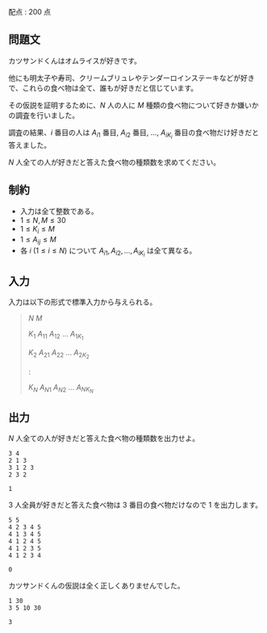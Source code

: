 配点 : $200$ 点

## 問題文

カツサンドくんはオムライスが好きです。

他にも明太子や寿司、クリームブリュレやテンダーロインステーキなどが好きで、これらの食べ物は全て、誰もが好きだと信じています。

その仮説を証明するために、$N$ 人の人に $M$ 種類の食べ物について好きか嫌いかの調査を行いました。

調査の結果、$i$ 番目の人は $A_{i1}$ 番目, $A_{i2}$ 番目, $...$, $A_{iK_i}$ 番目の食べ物だけ好きだと答えました。

$N$ 人全ての人が好きだと答えた食べ物の種類数を求めてください。

## 制約

- 入力は全て整数である。
- $1 \leq N, M \leq 30$
- $1 \leq K_i \leq M$
- $1 \leq A_{ij} \leq M$
- 各 $i$ $(1 \leq i \leq N)$ について $A_{i1}, A_{i2}, ..., A_{iK_i}$ は全て異なる。

## 入力

入力は以下の形式で標準入力から与えられる。

> $N$ $M$
> 
> $K_1$ $A_{11}$ $A_{12}$ $...$ $A_{1K_1}$
> 
> $K_2$ $A_{21}$ $A_{22}$ $...$ $A_{2K_2}$
> 
> $:$
> 
> $K_N$ $A_{N1}$ $A_{N2}$ $...$ $A_{NK_N}$

## 出力

$N$ 人全ての人が好きだと答えた食べ物の種類数を出力せよ。

```input1
3 4
2 1 3
3 1 2 3
2 3 2
```

```output1
1
```

$3$ 人全員が好きだと答えた食べ物は $3$ 番目の食べ物だけなので $1$ を出力します。

```input2
5 5
4 2 3 4 5
4 1 3 4 5
4 1 2 4 5
4 1 2 3 5
4 1 2 3 4
```

```output2
0
```

カツサンドくんの仮説は全く正しくありませんでした。

```input3
1 30
3 5 10 30
```

```output3
3
```